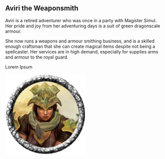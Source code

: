 ## Aviri the Weaponsmith

Aviri is a retired adventurer who was once in a party with Magister Simul. Her pride and joy from her adventuring days is a suit of green dragonscale armour.

She now runs a weapons and armour smithing business, and is a skilled enough craftsman that she can create magical items despite not being a spellcaster. Her services are in high demand, especially for supplies arms and armour to the royal guard.

Lorem Ipsum

![tokenimage]


[tokenimage]: /NPCs/NPCArt/Aviri.png


